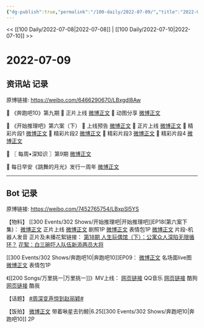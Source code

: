 ```yaml
---
{"dg-publish":true,"permalink":"/100-daily/2022-07-09/","title":"2022-07-09"}
---
```



<< [[100 Daily/2022-07-08\|2022-07-08]] | [[100 Daily/2022-07-10\|2022-07-10]] >>

# 2022-07-09

## 资讯站 记录

原博链接: https://weibo.com/6466290670/LBxgdl8Aw

🌟 《奔跑吧10》第九期
🌙 正片上线 [微博正文](https://m.weibo.cn/6466290670/4789264854288988)
🌙 动图分享 [微博正文](https://m.weibo.cn/6466290670/4789383183991424)

🌟 《开始推理吧》第六案（下）
🌙 上线预告 [微博正文](https://m.weibo.cn/6466290670/4789298145001633)
🌙 正片上线 [微博正文](https://m.weibo.cn/6466290670/4789381690821445)
🌙 精彩片段1 [微博正文](https://m.weibo.cn/6466290670/4789382244205294)
🌙 精彩片段2 [微博正文](https://m.weibo.cn/6466290670/4789403711438911)
🌙 精彩片段3 [微博正文](https://m.weibo.cn/6466290670/4789405485635844)
🌙 精彩片段4 [微博正文](https://m.weibo.cn/6466290670/4789406562520360)

🌟 〖 每周•深知识 〗第9期 [微博正文](https://m.weibo.cn/6466290670/4789313881246388)

🌟 每日早安《跳舞的月光》发行一周年
[微博正文](https://m.weibo.cn/6466290670/4789226669867271)

---
## Bot 记录

原博链接: https://weibo.com/7452765754/LBxpSl5YS

【物料】
[[300 Events/302 Shows/开始推理吧\|开始推理吧]]EP18(第六案下集)：
[微博正文](https://weibo.com/2162247381/LBv21D1ru) 正片上线
[微博正文](https://weibo.com/2162247381/LBsQhE2ZJ) 剧照1P
[微博正文](https://weibo.com/2162247381/LBteDoIji) 表情包1P
[微博正文](https://weibo.com/2162247381/LBv4zEZ6G) 片段-机器人发音
正片及未播花絮链接：
[第18期 人生玩偶馆（下）：公寓众人深陷无限循环？](https://weibo.cn/sinaurl?u=https%3A%2F%2Fv.qq.com%2Fx%2Fcover%2Fmzc00200ynivua7%2Fv0043yxecyv.html)
[花絮：白三碗吓人队伍新添两员大将](https://weibo.cn/sinaurl?u=http%3A%2F%2Fm.v.qq.com%2Fplay%2Fplay.html%3Fvid%3De0043uomp0t%26url_from%3Dshare%26second_share%3D0%26share_from%3Dcopy)

[[300 Events/302 Shows/奔跑吧10\|奔跑吧10]]EP09：
[微博正文](https://weibo.com/5242381821/LBsQhpKrJ) 名场面live图
[微博正文](https://weibo.com/5242381821/LBupHyQEM) 表情包1P

《[[200 Songs/万里挑一\|万里挑一]]》MV上线：
[网页链接](https://weibo.cn/sinaurl?u=https%3A%2F%2Fy.qq.com%2Fn%2Fryqq%2Fmv%2Fl0043zhcjy0) QQ音乐
[网页链接](https://weibo.cn/sinaurl?u=https%3A%2F%2Fwww.kugou.com%2Fmvweb%2Fhtml%2Fmv_6729690.html) 酷狗
[网页链接](https://weibo.cn/sinaurl?u=http%3A%2F%2Fyinyue.kuwo.cn%2Fmvplay%2F225175694) 酷我

【话题】
[#周深变声惊到赵丽颖#](https://s.weibo.com/weibo?q=%23%E5%91%A8%E6%B7%B1%E5%8F%98%E5%A3%B0%E6%83%8A%E5%88%B0%E8%B5%B5%E4%B8%BD%E9%A2%96%23)

【饭拍】
[微博正文](https://weibo.com/3246571812/LBxkiDCLy) 带着啾星去钓鲸|6.25[[300 Events/302 Shows/奔跑吧10\|奔跑吧10]] 2P
